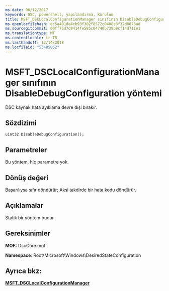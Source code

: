 ```yaml
---
ms.date: 06/12/2017
keywords: DSC, powershell, yapılandırma, Kurulum
title: MSFT_DSCLocalConfigurationManager sınıfının DisableDebugConfiguration yöntemi
ms.openlocfilehash: ec5a401de4cb93f302f8572c0408e3f32d8876ad
ms.sourcegitcommit: 00ff76d7d9414fe585c04740b739b9cf14d711e1
ms.translationtype: MT
ms.contentlocale: tr-TR
ms.lasthandoff: 12/14/2018
ms.locfileid: "53405852"
---
```

# <a name="disabledebugconfiguration-method-of-the-msftdsclocalconfigurationmanager-class"></a>MSFT_DSCLocalConfigurationManager sınıfının DisableDebugConfiguration yöntemi

DSC kaynak hata ayıklama devre dışı bırakır.

## <a name="syntax"></a>Sözdizimi

```mof
uint32 DisableDebugConfiguration();
```

## <a name="parameters"></a>Parametreler

Bu yöntem, hiç parametre yok.

## <a name="return-value"></a>Dönüş değeri

Başarılıysa sıfır döndürür; Aksi takdirde bir hata kodu döndürür.

## <a name="remarks"></a>Açıklamalar

Statik bir yöntem budur.

## <a name="requirements"></a>Gereksinimler

**MOF:** DscCore.mof

**Namespace**: Root\Microsoft\Windows\DesiredStateConfiguration

## <a name="see-also"></a>Ayrıca bkz:

[**MSFT_DSCLocalConfigurationManager**](msft-dsclocalconfigurationmanager.md)